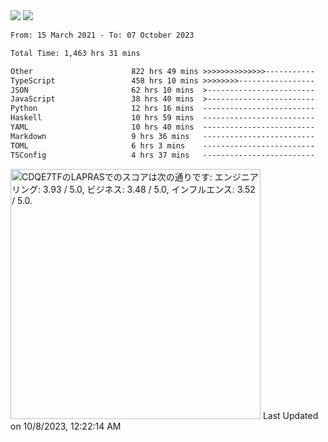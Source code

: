 <div>
  <img src="https://github-readme-stats.vercel.app/api?username=naporin0624&count_private=true&show_icons=true" />
  <img src="https://github-readme-stats.vercel.app/api/top-langs/?username=naporin0624&layout=compact&hide=css" />
  <!--START_SECTION:waka-->

```txt
From: 15 March 2021 - To: 07 October 2023

Total Time: 1,463 hrs 31 mins

Other                      822 hrs 49 mins >>>>>>>>>>>>>>-----------   56.22 %
TypeScript                 458 hrs 10 mins >>>>>>>>-----------------   31.31 %
JSON                       62 hrs 10 mins  >------------------------   04.25 %
JavaScript                 38 hrs 40 mins  >------------------------   02.64 %
Python                     12 hrs 16 mins  -------------------------   00.84 %
Haskell                    10 hrs 59 mins  -------------------------   00.75 %
YAML                       10 hrs 40 mins  -------------------------   00.73 %
Markdown                   9 hrs 36 mins   -------------------------   00.66 %
TOML                       6 hrs 3 mins    -------------------------   00.41 %
TSConfig                   4 hrs 37 mins   -------------------------   00.32 %
```

<!--END_SECTION:waka-->
  
  <!--START_SECTION:lapras-card-->
<p ><a href="https://lapras.com/public/CDQE7TF" target="_blank" rel="noopener noreferrer"><img alt="CDQE7TFのLAPRASでのスコアは次の通りです: エンジニアリング: 3.93 / 5.0, ビジネス: 3.48 / 5.0, インフルエンス: 3.52 / 5.0." src="https://lapras-card-generator.vercel.app/api/svg?e=3.93&b=3.48&i=3.52&b1=%23232323&b2=%236d6d6d&i1=%23212121&i2=%23818181&l=ja" width="400" ></a>  
Last Updated on 10/8/2023, 12:22:14 AM</p>
<!--END_SECTION:lapras-card-->
</div>
